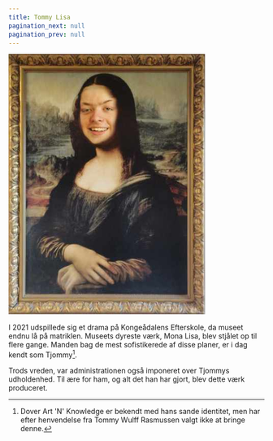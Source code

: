 ```yaml
---
title: Tommy Lisa
pagination_next: null
pagination_prev: null
---
```


[![Tommy Lisa](/img/digital/toli_LRes.jpg)](/img/digital/toli_HRes.jpg)

I 2021 udspillede sig et drama på Kongeådalens Efterskole, da museet endnu lå på matriklen. Museets dyreste værk, Mona Lisa, blev stjålet op til flere gange. Manden bag de mest sofistikerede af disse planer, er i dag kendt som Tjommy[^1]. 

Trods vreden, var administrationen også imponeret over Tjommys udholdenhed. Til ære for ham, og alt det han har gjort, blev dette værk produceret.

[^1]: Dover Art 'N' Knowledge er bekendt med hans sande identitet, men har efter henvendelse fra Tommy Wulff Rasmussen valgt ikke at bringe denne.